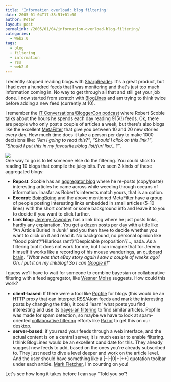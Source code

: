 ```yaml
---
title: 'Information overload: blog filtering'
date: 2005-01-04T17:38:51+01:00
author: Peter
layout: post
permalink: /2005/01/04/information-overload-blog-filtering/
categories:
  - Web2.0
tags:
  - blog
  - filtering
  - information
  - rss
  - web2.0
---
```

I recently stopped reading blogs with [SharpReader](http://www.sharpreader.net/). It's a great product, but I had over a hundred feeds that I was monitoring and that's just too much information coming in. No way to get through all that and still get your job done. I now started from scratch with [BlogLines](http://www.bloglines.com) and am trying to think twice before adding a new feed (currently at 10).

I remember the [IT Conversations/BloggerCon podcast](http://www.itconversations.com/shows/detail278.html) where Robert Scoble talks about the hours he spends each day reading 915(!) feeds. Ok, there are people who only post a couple of articles a week, but there's also blogs like the excellent [MetaFilter](http://www.metafilter.com/) that give you between 10 and 20 new stories every day. How much time does it take a person per day to make 1000 decisions like: _&#8220;Am I going to read this?&#8221;_, _&#8220;Should I click on this link?&#8221;_, _&#8220;Should I put this in my favourites/blog list/furl list/&#8230;?&#8221;_. 

![](http://www.pixagogo.com/S5CLnY1NL-yFyDmySSQsXgk!yudhxb8Ek0vZQfBsdgShVQ4eRV!8sGo!rdznPxjmD4T0A3Ik7V!VhpE7dFd9IwbxprI6kh8vBL/sieve2.jpg)  
One way to go is to let someone else do the filtering. You could stick to reading 10 blogs that compile the juicy bits. I've seen 3 kinds of these aggregated blogs:

  * **Repost**: Scoble has an [aggregator blog](http://www.kunal.org/scoble/) where he re-posts (copy/paste) interesting articles he came across while weeding through oceans of information. Inasfar as Robert's interests match yours, that is an option. 
  * **Excerpt**: [BoingBoing](http://boingboing.net/) and the above mentioned MetaFilter have a group of people posting interesting links embedded in small articles (5-10 lines) with the short content or some background info and leave it to you to decide if you want to click further. 
  * **Link blog**: [Jeremy Zawodny](http://jeremy.zawodny.com/linkblog/) has a link blog where he just posts links, hardly any explanation. You get a dozen posts per day with a title like &#8220;An Article Buried in Junk&#8221; and you then have to decide whether you want to click on it and read it. No background, no personal opinion like &#8220;Good point&#8221;/&#8221;Hilarious rant&#8221;/&#8221;Despicable proposition&#8221;/&#8230;, nada. As a filtering tool it does not work for me, but I can imagine that for Jeremy himself it works like a recording of his mouse wanderings, an [outboard brain](http://www.downtheavenue.com/2004/11/scoble_on_infor.html). _&#8220;What was that eBay story again I saw a couple of weeks ago? Oh, I put it on my linkblog! So I can [Google it](http://www.google.com/search?hl=en&q=site%3Azawodny.com+linkblog+ebay)!&#8221;_

I guess we'll have to wait for someone to combine bayesian or collaborative filtering with a feed aggregator, like [Wesner Moise](http://wesnerm.blogs.com/net_undocumented/2004/08/rss_reader_wish.html) suggests. How could this work?

  * **client-based**: If there were a tool like [Popfile](http://popfile.sourceforge.net/) for blogs (this would be an HTTP proxy that can interpret RSS/Atom feeds and mark the interesting posts by changing the title), it could &#8216;learn' what posts you find interesting and use its [bayesian filtering](http://en.wikipedia.org/wiki/Bayesian_filtering) to find similar articles. Popfile was made for spam detection, so maybe we have to look at spam-oriented [collaborative filtering](http://en.wikipedia.org/wiki/Collaborative_filtering) efforts like [Razor](http://razor.sourceforge.net/) to get this on our desktop. 
  * **server-based**: if you read your feeds through a web interface, and the actual content is on a central server, it is much easier to enable filtering. I think BlogLines would be an excellent candidate for this. They already suggest new feeds to add, based on the ones you're already subscribed to. They just need to dive a level deeper and work on the article level. And the user should have something like a [&#8211;|-|0|+|++] quotation toolbar under each article. [Mark Fletcher](http://www.wingedpig.com/), I'm counting on you!

Let's see how long it takes before I can say &#8220;Told you so&#8221;!